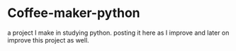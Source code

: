 # Coffee-maker-python
a project I make in studying python. posting it here as I improve and later on improve this project as well.
